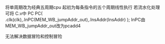 将单周期改为经典五周期cpu
起初为每条指令的五个周期线性执行
若流水化处理可将 C.v中
 PC PC(
        .clk(clk),.InPC(MEM_WB_jumpAddr_out),.InsAddr(InsAddr)
    );
 InPC由MEM_WB_jumpAddr_out改为pcadd4

 无法解决数据冒险和控制冒险
